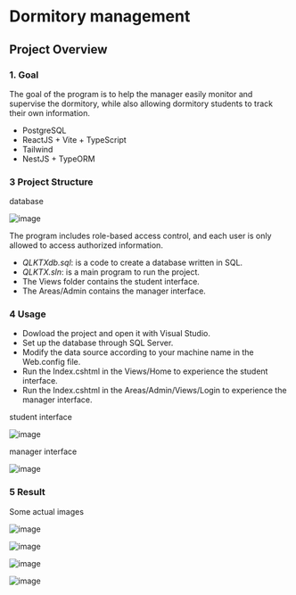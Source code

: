 # Dormitory management

## Project Overview

### 1. Goal

The goal of the program is to help the manager easily monitor and supervise the dormitory, while also allowing dormitory students to track their own information.

* PostgreSQL
* ReactJS + Vite + TypeScript
* Tailwind
* NestJS + TypeORM

### 3 Project Structure

database

![image](https://github.com/user-attachments/assets/e202232c-45a3-42d6-9519-577d2f9cdeaa)


The program includes role-based access control, and each user is only allowed to access authorized information.
* *QLKTXdb.sql*: is a code to create a database written in SQL.
* *QLKTX.sln*: is a main program to run the project.
* The Views folder contains the student interface.
* The Areas/Admin contains the manager interface.

### 4 Usage

* Dowload the project and open it with Visual Studio.
* Set up the database through SQL Server.
* Modify the data source according to your machine name in the Web.config file.
* Run the Index.cshtml in the Views/Home to experience the student interface.
* Run the Index.cshtml in the Areas/Admin/Views/Login to experience the manager interface.

student interface

![image](https://github.com/user-attachments/assets/37bbbea3-8de4-4e4b-86e7-3e1e63d325fb)

manager interface

![image](https://github.com/user-attachments/assets/b32bc287-a861-4b69-9136-f7fd51b8eb04)

### 5 Result
Some actual images

![image](https://github.com/user-attachments/assets/ef74003b-f28f-4232-b900-45ceb8ef839f)

![image](https://github.com/user-attachments/assets/0d12c6af-bb9d-408e-8825-445c3370cf58)

![image](https://github.com/user-attachments/assets/a5e59e10-58b1-4a26-a3cc-2f3904b33acb)

![image](https://github.com/user-attachments/assets/b61202df-2049-4dfe-b512-48647a6c53c5)


